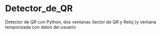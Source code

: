 # Detector_de_QR
Detector de QR con Python, dos ventanas (lector de QR y Reloj )y ventana temporizada con datos del usuario
